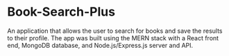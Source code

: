 # Book-Search-Plus
An application that allows the user to search for books and save the results to their profile. The app was built using the MERN stack with a React front end, MongoDB database, and Node.js/Express.js server and API.
